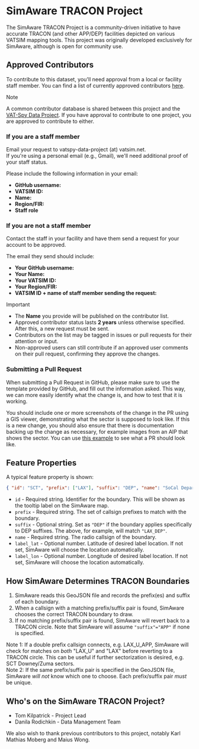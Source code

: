 # SimAware TRACON Project

The SimAware TRACON Project is a community-driven initiative to have accurate TRACON (and other APP/DEP) facilities depicted on various VATSIM mapping tools. This project was originally developed exclusively for SimAware, although is open for community use.

## Approved Contributors

To contribute to this dataset, you'll need approval from a local or facility staff member. You can find a list of currently approved contributors [here](https://docs.google.com/spreadsheets/u/4/d/e/2PACX-1vRHzHhKz4icslNkd3I6mF1Mp_6gan4muRcWZb8fCYL8_S0C6GDpG409xQGTmPAXLPupEWWws3euNK7O/pubhtml?gid=0).

> [!Note]
> A common contributor database is shared between this project and the [VAT-Spy Data Project](https://github.com/vatsimnetwork/vatspy-data-project). If you have approval to contribute to one project, you are approved to contribute to either.

### If you are a staff member

Email your request to vatspy-data-project (at) vatsim.net.  
If you're using a personal email (e.g., Gmail), we'll need additional proof of your staff status.

Please include the following information in your email:

- **GitHub username:**
- **VATSIM ID:**
- **Name:**
- **Region/FIR:**
- **Staff role**
 
### If you are not a staff member

Contact the staff in your facility and have them send a request for your account to be approved.

The email they send should include:

- **Your GitHub username:**
- **Your Name:**
- **Your VATSIM ID:**
- **Your Region/FIR:**
- **VATSIM ID + name of staff member sending the request:**

> [!IMPORTANT]
>
> - The **Name** you provide will be published on the contributor list.
> - Approved contributor status lasts **2 years** unless otherwise specified. After this, a new request must be sent.
> - Contributors on the list may be tagged in issues or pull requests for their attention or input.
> - Non-approved users can still contribute if an approved user comments on their pull request, confirming they approve the changes.

### Submitting a Pull Request

When submitting a Pull Request in GitHub, please make sure to use the template provided by GitHub, and fill out the information asked. This way, we can more easily identify what the change is, and how to test that it is working.

You should include one or more screenshots of the change in the PR using a GIS viewer, demonstrating what the sector is supposed to look like. If this is a new change, you should also ensure that there is documentation backing up the change as necessary, for example images from an AIP that shows the sector. You can use [this example](https://github.com/vatsimnetwork/simaware-tracon-project/pull/294) to see what a PR should look like.

## Feature Properties

A typical feature property is shown:

```json
{ "id": "SCT", "prefix": ["LAX"], "suffix": "DEP", "name": "SoCal Departure" }
```

- `id` - Required string. Identifier for the boundary. This will be shown as the tooltip label on the SimAware map.
- `prefix` - Required string. The set of callsign prefixes to match with the boundary.
- `suffix` - Optional string. Set as `"DEP"` if the boundary applies specifically to DEP suffixes. The above, for example, will match `"LAX_DEP"`.
- `name` - Required string. The radio callsign of the boundary.
- `label_lat` - Optional number. Latitude of desired label location. If not set, SimAware will choose the location automatically.
- `label_lon` - Optional number. Longitude of desired label location. If not set, SimAware will choose the location automatically.

## How SimAware Determines TRACON Boundaries

1. SimAware reads this GeoJSON file and records the prefix(es) and suffix of each boundary.
2. When a callsign with a matching prefix/suffix pair is found, SimAware chooses the correct TRACON boundary to draw.
3. If no matching prefix/suffix pair is found, SimAware will revert back to a TRACON circle. Note that SimAware will assume `"suffix"="APP"` if none is specified.

Note 1: If a double prefix callsign connects, e.g. LAX_U_APP, SimAware will check for matches on _both_ "LAX_U" and "LAX" before reverting to a TRACON circle. This can be useful if further sectorization is desired, e.g. SCT Downey/Zuma sectors.  
Note 2: If the same prefix/suffix pair is specified in the GeoJSON file, SimAware _will not_ know which one to choose. Each prefix/suffix pair _must_ be unique.

## Who's on the SimAware TRACON Project?

- Tom Kilpatrick - Project Lead
- Danila Rodichkin - Data Management Team

We also wish to thank previous contributors to this project, notably Karl Mathias Moberg and Maius Wong.
